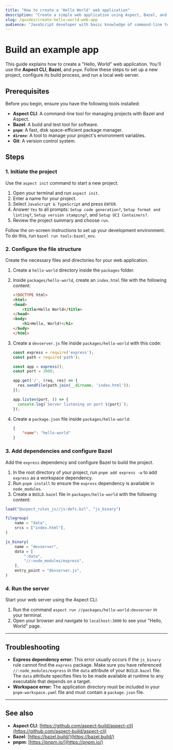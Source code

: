 ```yaml
---
title: "How to create a 'Hello World' web application"
description: "Create a simple web application using Aspect, Bazel, and pnpm."
slug: /guides/create-hello-world-web-app
audience: "JavaScript developer with basic knowledge of command-line tools."
---
```


# Build an example app

This guide explains how to create a "Hello, World" web application. You'll use the **Aspect CLI**, **Bazel**, and `pnpm`. Follow these steps to set up a new project, configure its build process, and run a local web server.

## Prerequisites

Before you begin, ensure you have the following tools installed:

* **Aspect CLI**: A command-line tool for managing projects with Bazel and Aspect.
* **Bazel**: A build and test tool for software.
* **`pnpm`**: A fast, disk space-efficient package manager.
* **`direnv`**: A tool to manage your project's environment variables.
* **Git**: A version control system.

## Steps

### 1. Initiate the project

Use the `aspect init` command to start a new project.

1.  Open your terminal and run `aspect init`.
2.  Enter a name for your project.
3.  Select `JavaScript & TypeScript` and press `ENTER`.
4.  Answer `Yes` to all prompts: `Setup code generation?`, `Setup format and linting?`, `Setup version stamping?`, and `Setup OCI Containers?`.
5.  Review the project summary and choose `run`.

Follow the on-screen instructions to set up your development environment. To do this, run `bazel run tools:bazel_env`.

### 2. Configure the file structure

Create the necessary files and directories for your web application.

1.  Create a `hello-world` directory inside the `packages` folder.
2.  Inside `packages/hello-world`, create an `index.html` file with the following content:

    ```html
    <!DOCTYPE html>
    <html>
    <head>
        <title>Hello World</title>
    </head>
    <body>
        <h1>Hello, World!</h1>
    </body>
    </html>
    ```

3.  Create a `devserver.js` file inside `packages/hello-world` with this code:

    ```js
    const express = require('express');
    const path = require('path');

    const app = express();
    const port = 3000;

    app.get('/', (req, res) => {
      res.sendFile(path.join(__dirname, 'index.html'));
    });

    app.listen(port, () => {
      console.log(`Server listening on port ${port}`);
    });
    ```

4.  Create a `package.json` file inside `packages/hello-world`:

    ```json
    {
        "name": "hello-world"
    }
    ```

### 3. Add dependencies and configure Bazel

Add the `express` dependency and configure Bazel to build the project.

1.  In the root directory of your project, run `pnpm add express -w` to add `express` as a workspace dependency.
2.  Run `pnpm install` to ensure the `express` dependency is available in `node_modules`.
3.  Create a `BUILD.bazel` file in `packages/hello-world` with the following content:

```js
load("@aspect_rules_js//js:defs.bzl", "js_binary")

filegroup(
    name = "data",
    srcs = ["index.html"],
)

js_binary(
    name = "devserver",
    data = [
        ":data",
        "//:node_modules/express",
    ],
    entry_point = "devserver.js",
)
```

### 4. Run the server

Start your web server using the Aspect CLI.

1.  Run the command `aspect run //packages/hello-world:devserver` in your terminal.
2.  Open your browser and navigate to `localhost:3000` to see your "Hello, World" page.

---

## Troubleshooting

* **Express dependency error:** This error usually occurs if the `js_binary` rule cannot find the `express` package. Make sure you have referenced `//:node_modules/express` in the `data` attribute of your `BUILD.bazel` file. The `data` attribute specifies files to be made available at runtime to any executable that depends on a target.
* **Workspace error:** The application directory must be included in your `pnpm-workspace.yaml` file and must contain a `package.json` file.

---

## See also

* **Aspect CLI**: [https://github.com/aspect-build/aspect-cli](https://github.com/aspect-build/aspect-cli)
* **Bazel**: [https://bazel.build/](https://bazel.build/)
* **pnpm**: [https://pnpm.io/](https://pnpm.io/)